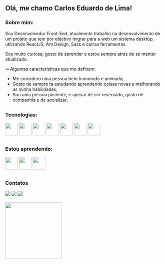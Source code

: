 ## Olá, me chamo Carlos Eduardo de Lima!

### Sobre mim:
Sou Desenvolvedor Front-End, atualmente trabalho no desenvolvimento de um projeto que tem por objetivo migrar para a web um sistema desktop, utilizando ReactJS, Ant Design, Sass e outras ferramentas.

Sou muito curiosa, gosto de aprender e estou sempre atrás de se manter atualizado.

⇝ Algumas características que me definem:
<ul>
  <li>Me considero uma pessoa bem humorada e animada;</li>
  <li>
    Gosto de sempre ta estudando aprendendo coisas novas e melhorando as minha
    habilidades;
  </li>
  <li>
    Sou uma pessoa paciente, e apesar de ser reservado, gosto de companhia e de
    socializar;
  </li>
</ul>

## 
### Tecnologias:
<img src="https://cdn.jsdelivr.net/gh/devicons/devicon/icons/html5/html5-original.svg" width="40" height="40" /> <img src="https://cdn.jsdelivr.net/gh/devicons/devicon/icons/css3/css3-original.svg"  width="40" height="40" /> <img src="https://cdn.jsdelivr.net/gh/devicons/devicon/icons/javascript/javascript-original.svg" width="40" height="40" /> <img src="https://cdn.jsdelivr.net/gh/devicons/devicon/icons/react/react-original.svg" width="40" height="40" /> <img src="https://cdn.jsdelivr.net/gh/devicons/devicon/icons/git/git-original.svg" width="40" height="40"/> <img src="https://cdn.jsdelivr.net/gh/devicons/devicon/icons/postgresql/postgresql-original-wordmark.svg" width="40" height="40" /> <img src="https://cdn.jsdelivr.net/gh/devicons/devicon/icons/java/java-original-wordmark.svg" width="40" height="40" />

##
### Estou aprendendo:
<img src="https://cdn.jsdelivr.net/gh/devicons/devicon/icons/typescript/typescript-plain.svg" width="40" height="40" /> <img src="https://cdn.jsdelivr.net/gh/devicons/devicon/icons/nodejs/nodejs-original.svg" width="40" height="40" /> <img src="https://cdn.jsdelivr.net/gh/devicons/devicon/icons/react/react-original.svg" width="40" height="40"/>

##
### Contatos
<div>
<a href = "mailto:caarlos821@gmail.com"><img src="https://img.shields.io/badge/Gmail-D14836?style=for-the-badge&logo=gmail&logoColor=white" target="_blank"></a>
<a href="https://instagram.com/ocarloslimma" target="_blank"><img src="https://img.shields.io/badge/-Instagram-%23E4405F?style=for-the-badge&logo=instagram&logoColor=white" target="_blank"></a>
<a href="https://www.linkedin.com/in/caarloslima" target="_blank"><img src="https://img.shields.io/badge/-LinkedIn-%230077B5?style=for-the-badge&logo=linkedin&logoColor=white" target="_blank"></a>
</div>

</br>

<a href="https://github.com/CaarlosLima">
  <img height="180em" src="https://github-readme-stats.vercel.app/api/top-langs/?username=CaarlosLima&layout=compact&langs_count=7&theme=dracula" />
</a>
